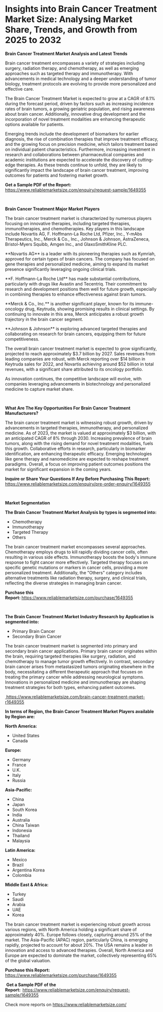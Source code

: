 <p><h1>Insights into Brain Cancer Treatment Market Size: Analysing Market Share, Trends, and Growth from 2025 to 2032</h1></p><p><strong>Brain Cancer Treatment Market Analysis and Latest Trends</strong></p>
<p><p>Brain cancer treatment encompasses a variety of strategies including surgery, radiation therapy, and chemotherapy, as well as emerging approaches such as targeted therapy and immunotherapy. With advancements in medical technology and a deeper understanding of tumor biology, treatment protocols are evolving to provide more personalized and effective care. </p><p>The Brain Cancer Treatment Market is expected to grow at a CAGR of 8.1% during the forecast period, driven by factors such as increasing incidence rates of brain tumors, a growing geriatric population, and rising awareness about brain cancer. Additionally, innovative drug development and the incorporation of novel treatment modalities are enhancing therapeutic options available for patients. </p><p>Emerging trends include the development of biomarkers for earlier diagnosis, the rise of combination therapies that improve treatment efficacy, and the growing focus on precision medicine, which tailors treatment based on individual patient characteristics. Furthermore, increasing investment in research and collaborations between pharmaceutical companies and academic institutions are expected to accelerate the discovery of cutting-edge therapies. As these trends continue to unfold, they are likely to significantly impact the landscape of brain cancer treatment, improving outcomes for patients and fostering market growth.</p></p>
<p><strong>Get a Sample PDF of the Report:&nbsp;</strong> <a href="https://www.reliablemarketsize.com/enquiry/request-sample/1649355?utm_campaign=3275&utm_medium=2&utm_source=Github&utm_content=ia&utm_term=06032025&utm_id=brain-cancer-treatment">https://www.reliablemarketsize.com/enquiry/request-sample/1649355</a></p>
<p>&nbsp;</p>
<p><strong>Brain Cancer Treatment Major Market Players</strong></p>
<p><p>The brain cancer treatment market is characterized by numerous players focusing on innovative therapies, including targeted therapies, immunotherapies, and chemotherapies. Key players in this landscape include Novartis AG, F. Hoffmann-La Roche Ltd, Pfizer, Inc., Y-mAbs Therapeutics, Inc., Merck & Co., Inc., Johnson & Johnson, AstraZeneca, Bristol-Myers Squibb, Amgen Inc., and GlaxoSmithKline PLC.</p><p>**Novartis AG** is a leader with its pioneering therapies such as Kymriah, approved for certain types of brain cancers. The company has focused on gene therapies and personalized medicine, aiming to expand its market presence significantly leveraging ongoing clinical trials.</p><p>**F. Hoffmann-La Roche Ltd** has made substantial contributions, particularly with drugs like Avastin and Tecentriq. Their commitment to research and development positions them well for future growth, especially in combining therapies to enhance effectiveness against brain tumors.</p><p>**Merck & Co., Inc.** is another significant player, known for its immune-oncology drug, Keytruda, showing promising results in clinical settings. By continuing to innovate in this area, Merck anticipates a robust growth trajectory in the brain cancer segment.</p><p>**Johnson & Johnson** is exploring advanced targeted therapies and collaborating on research for brain cancers, equipping them for future competitiveness.</p><p>The overall brain cancer treatment market is expected to grow significantly, projected to reach approximately $3.7 billion by 2027. Sales revenues from leading companies are robust, with Merck reporting over $14 billion in Keytruda sales for 2022, and Novartis achieving around $52 billion in total revenues, with a significant share attributed to its oncology portfolio.</p><p>As innovation continues, the competitive landscape will evolve, with companies leveraging advancements in biotechnology and personalized medicine to capture market share.</p></p>
<p>&nbsp;</p>
<p><strong>What Are The Key Opportunities For Brain Cancer Treatment Manufacturers?</strong></p>
<p><p>The brain cancer treatment market is witnessing robust growth, driven by advancements in targeted therapies, immunotherapy, and personalized medicine. As of 2023, the market is valued at approximately $3 billion, with an anticipated CAGR of 8% through 2030. Increasing prevalence of brain tumors, along with the rising demand for novel treatment modalities, fuels this growth. Collaborative efforts in research, particularly in biomarker identification, are enhancing therapeutic efficacy. Emerging technologies like gene therapy and nanomedicine are expected to reshape treatment paradigms. Overall, a focus on improving patient outcomes positions the market for significant expansion in the coming years.</p></p>
<p><strong>Inquire or Share Your Questions If Any Before Purchasing This Report:</strong> <a href="https://www.reliablemarketsize.com/enquiry/pre-order-enquiry/1649355?utm_campaign=3275&utm_medium=2&utm_source=Github&utm_content=ia&utm_term=06032025&utm_id=brain-cancer-treatment">https://www.reliablemarketsize.com/enquiry/pre-order-enquiry/1649355</a></p>
<p>&nbsp;</p>
<p><strong>Market Segmentation</strong></p>
<p><strong>The Brain Cancer Treatment Market Analysis by types is segmented into:</strong></p>
<p><ul><li>Chemotherapy</li><li>Immunotherapy</li><li>Targeted Therapy</li><li>Others</li></ul></p>
<p><p>The brain cancer treatment market encompasses several approaches. Chemotherapy employs drugs to kill rapidly dividing cancer cells, often resulting in various side effects. Immunotherapy boosts the body's immune response to fight cancer more effectively. Targeted therapy focuses on specific genetic mutations or markers in cancer cells, providing a more personalized treatment. Additionally, the "Others" category includes alternative treatments like radiation therapy, surgery, and clinical trials, reflecting the diverse strategies in managing brain cancer.</p></p>
<p><strong>Purchase this Report:&nbsp;</strong><a href="https://www.reliablemarketsize.com/purchase/1649355?utm_campaign=3275&utm_medium=2&utm_source=Github&utm_content=ia&utm_term=06032025&utm_id=brain-cancer-treatment">https://www.reliablemarketsize.com/purchase/1649355</a></p>
<p>&nbsp;</p>
<p><strong>The Brain Cancer Treatment Market Industry Research by Application is segmented into:</strong></p>
<p><ul><li>Primary Brain Cancer</li><li>Secondary Brain Cancer</li></ul></p>
<p><p>The brain cancer treatment market is segmented into primary and secondary brain cancer applications. Primary brain cancer originates within the brain, requiring targeted therapies like surgery, radiation, and chemotherapy to manage tumor growth effectively. In contrast, secondary brain cancer arises from metastasized tumors originating elsewhere in the body, necessitating a different therapeutic approach that focuses on treating the primary cancer while addressing neurological symptoms. Innovations in personalized medicine and immunotherapy are shaping treatment strategies for both types, enhancing patient outcomes.</p></p>
<p><a href="https://www.reliablemarketsize.com/brain-cancer-treatment-market-r1649355?utm_campaign=3275&utm_medium=2&utm_source=Github&utm_content=ia&utm_term=06032025&utm_id=brain-cancer-treatment">&nbsp;https://www.reliablemarketsize.com/brain-cancer-treatment-market-r1649355</a></p>
<p><strong>In terms of Region, the Brain Cancer Treatment Market Players available by Region are:</strong></p>
<p>
    <p> <strong> North America: </strong>
        <ul>
            <li>United States</li>
            <li>Canada</li>
        </ul>
        </p> 
    <p> <strong> Europe: </strong>
        <ul>
            <li>Germany</li>
            <li>France</li>
            <li>U.K.</li>
            <li>Italy</li>
            <li>Russia</li>
        </ul>
        </p> 
    <p> <strong> Asia-Pacific: </strong>
        <ul>
            <li>China</li>
            <li>Japan</li>
            <li>South Korea</li>
            <li>India</li>
            <li>Australia</li>
            <li>China Taiwan</li>
            <li>Indonesia</li>
            <li>Thailand</li>
            <li>Malaysia</li>
        </ul>
        </p> 
    <p> <strong> Latin America: </strong>
        <ul>
            <li>Mexico</li>
            <li>Brazil</li>
            <li>Argentina Korea</li>
            <li>Colombia</li>
        </ul>
        </p> 
    <p> <strong> Middle East & Africa: </strong>
        <ul>
            <li>Turkey</li>
            <li>Saudi</li>
            <li>Arabia</li>
            <li>UAE</li>
            <li>Korea</li>
        </ul>
    </p>
    </p>
<p><p>The brain cancer treatment market is experiencing robust growth across various regions, with North America holding a significant share of approximately 40%. Europe follows closely, capturing around 25% of the market. The Asia-Pacific (APAC) region, particularly China, is emerging rapidly, projected to account for about 20%. The USA remains a leader in innovation and access to advanced therapies. Overall, North America and Europe are expected to dominate the market, collectively representing 65% of the global valuation.</p></p>
<p><strong>Purchase this Report: </strong><a href="https://www.reliablemarketsize.com/purchase/1649355?utm_campaign=3275&utm_medium=2&utm_source=Github&utm_content=ia&utm_term=06032025&utm_id=brain-cancer-treatment">https://www.reliablemarketsize.com/purchase/1649355</a></p>
<p>&nbsp;<strong>Get a Sample PDF of the Report:&nbsp;&nbsp;</strong><a href="https://www.reliablemarketsize.com/enquiry/request-sample/1649355?utm_campaign=3275&utm_medium=2&utm_source=Github&utm_content=ia&utm_term=06032025&utm_id=brain-cancer-treatment">https://www.reliablemarketsize.com/enquiry/request-sample/1649355</a></p>
<p><strong></strong></p>
<p>Check more reports on <a href="https://www.reliablemarketsize.com/?utm_campaign=3275&utm_medium=2&utm_source=Github&utm_content=ia&utm_term=06032025&utm_id=brain-cancer-treatment">https://www.reliablemarketsize.com/</a></p>